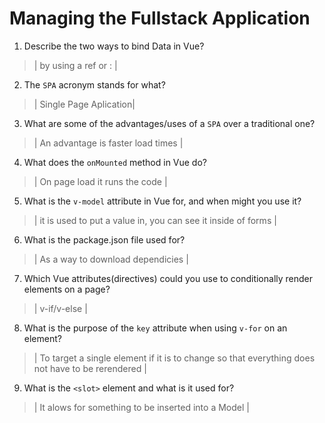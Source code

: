 # Managing the Fullstack Application

1. Describe the two ways to bind Data in Vue?

  > | by using a ref or : |

2. The `SPA` acronym stands for what?

  > | Single Page Aplication|

3. What are some of the advantages/uses of a `SPA` over a traditional one?

  > | An advantage is faster load times |

4. What does the `onMounted` method in Vue do?

  > | On page load it runs the code |

5. What is the `v-model` attribute in Vue for, and when might you use it?

  > | it is used to put a value in, you can see it inside of forms |

6. What is the package.json file used for?

  > | As a way to download dependicies |

7. Which Vue attributes(directives) could you use to conditionally render elements on a page?

  > | v-if/v-else |

8. What is the purpose of the `key` attribute when using `v-for` on an element?

  > | To target a single element if it is to change so that everything does not have to be rerendered |

9. What is the `<slot>` element and what is it used for?

  > | It alows for something to be inserted into a Model |
